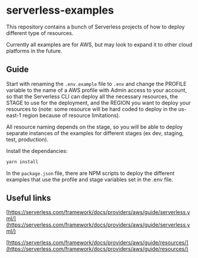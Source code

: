 # serverless-examples

This repository contains a bunch of Serverless projects of how to deploy different type of resources.

Currently all examples are for AWS, but may look to expand it to other cloud platforms in the future.

## Guide

Start with renaming the `.env.example` file to `.env` and change the PROFILE variable to the name of a AWS profile with Admin access to your account, so that the Serverless CLI can deploy all the necessary resources, the STAGE to use for the deployment, and the REGION you want to deploy your resources to (note: some resource will be hard coded to deploy in the us-east-1 region because of resource limitations).

All resource naming depends on the stage, so you will be able to deploy separate instances of the examples for different stages (ex dev, staging, test, production).

Install the dependancies:

```bash
yarn install
```

In the `package.json` file, there are NPM scripts to deploy the different examples that use the profile and stage variables set in the .env file.

## Useful links

[https://serverless.com/framework/docs/providers/aws/guide/serverless.yml/](https://serverless.com/framework/docs/providers/aws/guide/serverless.yml/)

[https://serverless.com/framework/docs/providers/aws/guide/resources/](https://serverless.com/framework/docs/providers/aws/guide/resources/)
